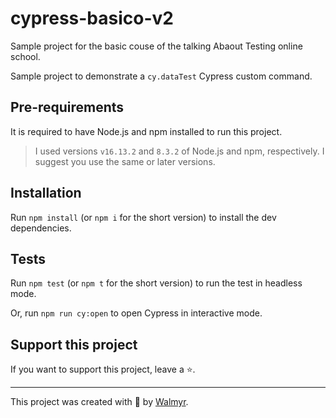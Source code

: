 # cypress-basico-v2

Sample project for the basic couse of the talking Abaout Testing online school.

Sample project to demonstrate a `cy.dataTest` Cypress custom command.

## Pre-requirements

It is required to have Node.js and npm installed to run this project.

> I used versions `v16.13.2` and `8.3.2` of Node.js and npm, respectively. I suggest you use the same or later versions.

## Installation

Run `npm install` (or `npm i` for the short version) to install the dev dependencies.

## Tests



Run `npm test` (or `npm t` for the short version) to run the test in headless mode.

Or, run `npm run cy:open` to open Cypress in interactive mode.

## Support this project

If you want to support this project, leave a ⭐.

___

This project was created with 💚 by [Walmyr](https://walmyr.dev).